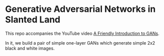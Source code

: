 # Generative Adversarial Networks in Slanted Land

This repo accompanies the YouTube video [A Friendly Introduction to GANs](https://www.youtube.com/watch?v=8L11aMN5KY8).

In it, we build a pair of simple one-layer GANs which generate simple 2x2 black and white images.
